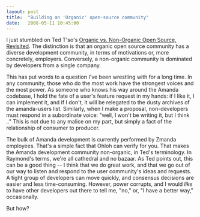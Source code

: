 ```yaml
---
layout: post
title:  "Building an 'Organic' open-source community"
date:   2008-05-11 10:45:00
---
```



I just stumbled on Ted T'so's [Organic vs. Non-Organic Open Source, Revisited](http://thunk.org/tytso/blog/2008/04/26/organic-vs-non-organic-open-source-revisited/).
  The distinction is that an organic open source community has a diverse
 development community, in terms of motivations or, more concretely,
employers.  Conversely, a non-organic community is dominated by
developers from a single company.

This
has put words to a question I've been wrestling with for a long time.
In any community, those who do the most work have the strongest voices
and the most power.  As someone who knows his way around the Amanda
codebase, I hold the fate of a user's feature request in my hands: if I
like it, I can implement it, and if I don't, it will be relegated to the
 dusty archives of the amanda-users list.  Similarly, when I make a
proposal, non-developers must respond in a subordinate voice: "well, I
won't be writing it, but I think .."  This is not due to any malice on
my part, but simply a fact of the relationship of consumer to producer.

The
bulk of Amanda development is currently performed by Zmanda employees.
That's a simple fact that Ohloh can verify for you.  That makes the
Amanda development community non-organic, in Ted's terminology.  In
Raymond's terms, we're all cathedral and no bazaar.  As Ted points out,
this can be a good thing -- I think that we do great work, and that we
go out of our way to listen and respond to the user community's ideas
and requests.  A tight group of developers can move quickly, and
consensus decisions are easier and less time-consuming.  However, power
corrupts, and I would _like_ to have other developers out there to tell me, "no," or, "I have a better way," occasionally.

But how?

